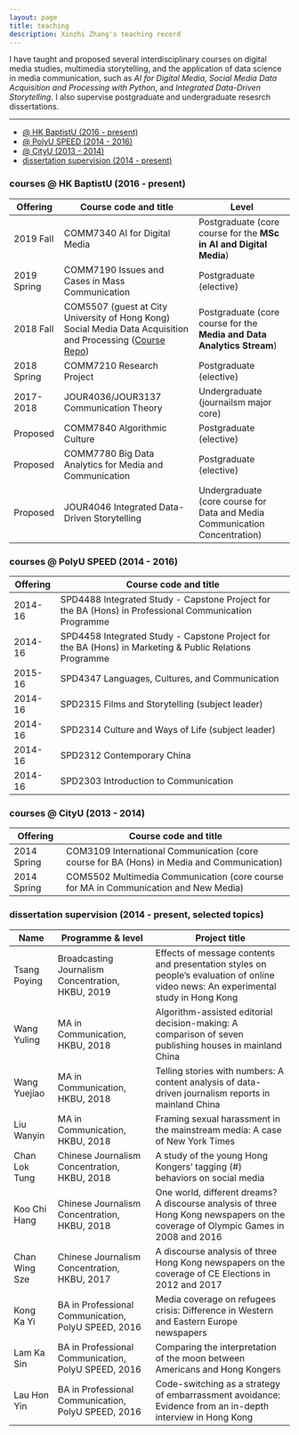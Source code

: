 ```yaml
---
layout: page
title: teaching
description: Xinzhi Zhang's teaching record
---
```


I have taught and proposed several interdisciplinary courses on digital media studies, multimedia storytelling, and the application of data science in media communication, such as *AI for Digital Media*, *Social Media Data Acquisition and Processing with Python*, and *Integrated Data-Driven Storytelling*. I also supervise postgraduate and undergraduate resesrch dissertations. 

--- 

<ul class="nav">
    <li><a href="#hkbu_course">@ HK BaptistU (2016 - present)</a></li>
    <li><a href="#polyu_course">@ PolyU SPEED (2014 - 2016)</a></li>
    <li><a href="#cityu_courese">@ CityU (2013 - 2014) </a></li>
    <li><a href="#thesis">dissertation supervision (2014 - present) </a></li>
</ul>


### <a name="hkbu_course"></a>courses @ HK BaptistU (2016 - present)

|Offering | Course code and title | Level |   
|--- | --- | --- | 
|2019 Fall |  COMM7340 AI for Digital Media | Postgraduate (core course for the **MSc in AI and Digital Media**) | 
|2019 Spring | COMM7190 Issues and Cases in Mass Communication | Postgraduate (elective) |
|2018 Fall | COM5507 (guest at City University of Hong Kong) Social Media Data Acquisition and Processing ([Course Repo](https://github.com/xzzhang2/201819A_cityu_com5507)) | Postgraduate (core course for the **Media and Data Analytics Stream**) | 
|2018 Spring | COMM7210 Research Project | Postgraduate (elective) | 
|2017-2018 | JOUR4036/JOUR3137 Communication Theory | Undergraduate (journailsm major core) | 
|Proposed | COMM7840 Algorithmic Culture | Postgraduate (elective) | 
|Proposed | COMM7780 Big Data Analytics for Media and Communication | Postgraduate (elective) |
|Proposed | JOUR4046 Integrated Data-Driven Storytelling | Undergraduate (core course for Data and Media Communication Concentration) | 

### <a name="polyu_course"></a>courses @ PolyU SPEED (2014 - 2016)

| Offering | Course code and title |   
|--- | --- | 
| 2014-16 | SPD4488 Integrated Study - Capstone Project for the BA (Hons) in Professional Communication Programme | 
| 2014-16 | SPD4458 Integrated Study - Capstone Project for the BA (Hons) in Marketing & Public Relations Programme | 
| 2015-16 | SPD4347 Languages, Cultures, and Communication | 
| 2014-16 | SPD2315 Films and Storytelling (subject leader) | 
| 2014-16 | SPD2314 Culture and Ways of Life (subject leader) | 
| 2014-16 | SPD2312 Contemporary China  | 
| 2014-16 | SPD2303 Introduction to Communication | 

### <a name="cityu_courese"></a>courses @ CityU (2013 - 2014)

| Offering | Course code and title |   
|--- | --- | 
| 2014 Spring | COM3109 International Communication (core course for BA (Hons) in Media and Communication) | 
| 2014 Spring | COM5502 Multimedia Communication (core course for MA in Communication and New Media) | 


### <a name="thesis"></a>dissertation supervision (2014 - present, selected topics)

|Name | Programme & level | Project title |   
|--- | --- | --- | 
| Tsang Poying | Broadcasting Journalism Concentration, HKBU, 2019 | Effects of message contents and presentation styles on people’s evaluation of online video news: An experimental study in Hong Kong | 
| Wang Yuling | MA in Communication, HKBU, 2018 | Algorithm-assisted editorial decision-making: A comparison of seven publishing houses in mainland China | 
| Wang Yuejiao | MA in Communication, HKBU, 2018 | Telling stories with numbers: A content analysis of data-driven journalism reports in mainland China | 
| Liu Wanyin | MA in Communication, HKBU, 2018 | Framing sexual harassment in the mainstream media: A case of New York Times | 
| Chan Lok Tung | Chinese Journalism Concentration, HKBU, 2018 | A study of the young Hong Kongers’ tagging (#) behaviors on social media | 
| Koo Chi Hang | Chinese Journalism Concentration, HKBU, 2018 |  One world, different dreams? A discourse analysis of three Hong Kong newspapers on the coverage of Olympic Games in 2008 and 2016 | 
| Chan Wing Sze | Chinese Journalism Concentration, HKBU, 2017 | A discourse analysis of three Hong Kong newspapers on the coverage of CE Elections in 2012 and 2017 | 
| Kong Ka Yi | BA in Professional Communication, PolyU SPEED, 2016 | Media coverage on refugees crisis: Difference in Western and Eastern Europe newspapers | 
| Lam Ka Sin | BA in Professional Communication, PolyU SPEED, 2016 | Comparing the interpretation of the moon between Americans and Hong Kongers | 
| Lau Hon Yin | BA in Professional Communication, PolyU SPEED, 2016 | Code-switching as a strategy of embarrassment avoidance:  Evidence from an in-depth interview in Hong Kong | 



